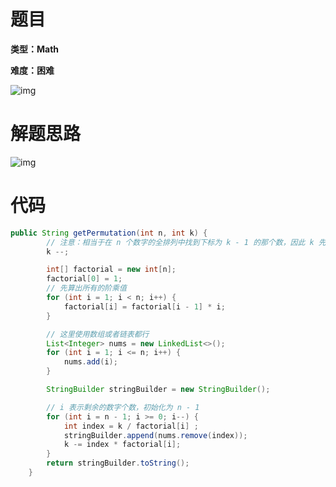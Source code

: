 # 题目

**类型：Math**

**难度：困难**

![img](https://gitee.com/janeroad/iamge-cloud/raw/master/NoteImage/1632838981814-1fa9652f-ebef-4378-b0c7-fa3728b8e510.png)

# 解题思路

![img](https://gitee.com/janeroad/iamge-cloud/raw/master/NoteImage/1632840788599-c0bf76bd-c235-428a-823a-b5c4e0b54cb6.png)

# 代码

```java
public String getPermutation(int n, int k) {
        // 注意：相当于在 n 个数字的全排列中找到下标为 k - 1 的那个数，因此 k 先减 1
        k --;

        int[] factorial = new int[n];
        factorial[0] = 1;
        // 先算出所有的阶乘值
        for (int i = 1; i < n; i++) {
            factorial[i] = factorial[i - 1] * i;
        }

        // 这里使用数组或者链表都行
        List<Integer> nums = new LinkedList<>();
        for (int i = 1; i <= n; i++) {
            nums.add(i);
        }

        StringBuilder stringBuilder = new StringBuilder();

        // i 表示剩余的数字个数，初始化为 n - 1
        for (int i = n - 1; i >= 0; i--) {
            int index = k / factorial[i] ;
            stringBuilder.append(nums.remove(index));
            k -= index * factorial[i];
        }
        return stringBuilder.toString();
    }
```